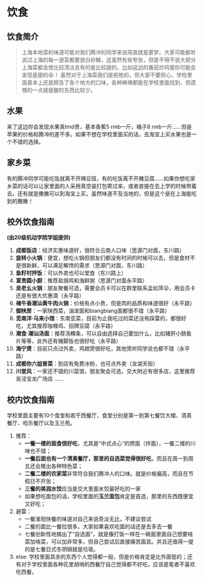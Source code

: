 # 饮食

## 饮食简介
>上海本地菜的味道可能对我们腾冲的同学来说简直就是噩梦。大家可能都听说过上海的每一道菜都要放白砂糖，这虽然有些夸张，但是不得不说大部分上海菜都会使比较清淡且有的是比较甜的，比如这边的番茄炒鸡蛋你可能会发现是甜的:tired_face:！ 虽然对于上海菜我们是拒绝的，但大家不要担心，学校里面基本上还是顾及了各个地方的口味，各种麻辣都能在学校里面找到，但遗憾的一点就是酸的东西比较少。 

## 水果
来了这边你会发现水果真tmd贵，基本香蕉5 rmb一斤，橘子8 rmb一斤……但是苹果的价格和腾冲的差不多。如果不想在学校里面买的话，去淘宝上买水果也是一个不错的选择。

## 家乡菜
有的腾冲同学可能吃饭就离不开辣豆豉，有的吃饭离不开腌豆腐……如果你想吃家乡菜的话可以让家里面的人采用真空装打包寄过来，或者直接在去上学的时候带着去。还有就是撒撇可以到淘宝上买，虽然味道不及当地的，但是这个是在上海能吃到的撒撇！

## 校外饮食指南
**(由20级机动学院学姐提供)**
1. **成都饭店**：经济实惠味道好，很符合云南人口味（思源门对面，东川路）
2. **旋转小火锅**：便宜，想吃火锅但朋友们都没有时间的时候可以去，但是食材不是很新鲜，可以满足解馋的需求（思源门对面，东川路）
3. **鱼籽村拌饭**：可以外卖也可以堂食（东川路上）
4. **富贵圆小厨**：推荐盐焗鸡和海鲜粥（思源门对面永平路）
5. **吴老幺火锅**：朋友聚餐可选，需要会员卡可以在群里联系孟如萍😜，用会员卡还是有很大优惠滴（永平路）
6. **褚牛香潮汕黄牛肉火锅**：价格有点小贵，但是肉的品质和味道很好（永平路）
7. **御陕房**：一家陕西菜，油泼面和biangbiang面都很不错（永平路）
8. **觅南洋·马来小馆**：东南亚菜，目前为止我吃过的菜还没有踩雷的，都很好吃，尤其推荐咖喱鸡、招牌豆腐（永平路）
9. **潮食·潮汕汤面**：推荐汤粿条，可以自由选择自己要加什么，比如猪肝小肠鱼片等等，此外还有猪脚饭也很好吃（永平路）
9. **海宁煲**：目前只点过外卖，鸡翅煲很好吃，其他煲听同学说也都不错（永平路）
10. **成都你六姐冒菜**：到店有免费冰粉，也可点外卖（龙湖天街）
11. **川堂风**：一家还不错的川菜馆，朋友聚会可选，交大附近有很多店，这里推荐吴泾宝龙广场店
……

## 校内饮食指南
学校里面主要有10个食堂和若干西餐厅，食堂分别是第一到第七餐饮大楼、清真餐厅、哈乐餐厅以及玉兰苑。
1. 推荐：
   * **一餐一楼的面食很好吃**，尤其是“中式点心”的燃面（拌面），一餐二楼的川味也不错；
   * **一餐后面也有一个清真餐厅，那里的自选菜觉得很好吃**，而且在周一到周五还会推出各种特色菜；
   * **二餐二楼的农家菜**非常符合我们腾冲人的口味。就是价格偏高，而且在节假日不开张；
   * **三餐的美润水饺**应当是交大里面水饺最好吃的一家
   * 如果想吃面包的话，学校里面的**玉兰面包**肯定是首选，那里的东西既便宜又好吃；
2. 避雷：
   * 一餐淮阳快餐的味道对自己来说奇淡无比，不建议尝试
   * 二餐的面比一餐拉很多，大家如果喜欢吃面的话还是去多去一餐
   * 七餐创新性地搞出了“自选面”，就是像打饭一样在一碗面里面自己想要啥菜加啥菜，可以加非常多，但自己尝试后直接痛苦面具。并且还值得一提的是七餐日式冬阴锅就是垃圾。
3. else: 学校里面其余的东西个人觉得都一般，但是价格肯定是比外面低的；还有对于学校里面各种花里胡哨的西餐厅自己觉得都不好吃，应该是笔者不喜欢吃西餐。
